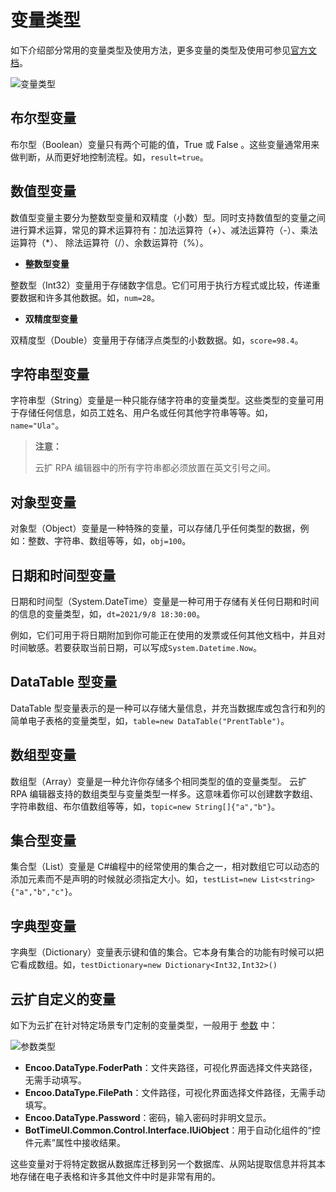 # 变量类型

如下介绍部分常用的变量类型及使用方法，更多变量的类型及使用可参见[官方文档](https://docs.microsoft.com/zh-cn/dotnet/api/system?view=netframework-4.6.2)。

![变量类型](https://docimages.blob.core.chinacloudapi.cn/images/Studio/datatype20210908.png)

## 布尔型变量

布尔型（Boolean）变量只有两个可能的值，True 或 False 。这些变量通常用来做判断，从而更好地控制流程。如，`result=true`。

## 数值型变量

数值型变量主要分为整数型变量和双精度（小数）型。同时支持数值型的变量之间进行算术运算，常见的算术运算符有：加法运算符（+）、减法运算符（-）、乘法运算符（*）、 除法运算符（/）、余数运算符（%）。

- **整数型变量**

整数型（Int32）变量用于存储数字信息。它们可用于执行方程式或比较，传递重要数据和许多其他数据。如，`num=28`。

- **双精度型变量**

双精度型（Double）变量用于存储浮点类型的小数数据。如，`score=98.4`。

## 字符串型变量

字符串型（String）变量是一种只能存储字符串的变量类型。这些类型的变量可用于存储任何信息，如员工姓名、用户名或任何其他字符串等等。如，`name="Ula"`。

> **注意：**
>
> 云扩 RPA 编辑器中的所有字符串都必须放置在英文引号之间。

## 对象型变量

对象型（Object）变量是一种特殊的变量，可以存储几乎任何类型的数据，例如：整数、字符串、数组等等，如，`obj=100`。

## 日期和时间型变量

日期和时间型（System.DateTime）变量是一种可用于存储有关任何日期和时间的信息的变量类型，如，`dt=2021/9/8 18:30:00`。

例如，它们可用于将日期附加到你可能正在使用的发票或任何其他文档中，并且对时间敏感。若要获取当前日期，可以写成`System.Datetime.Now`。

## DataTable 型变量

DataTable 型变量表示的是一种可以存储大量信息，并充当数据库或包含行和列的简单电子表格的变量类型，如，`table=new DataTable("PrentTable")`。

## 数组型变量

数组型（Array）变量是一种允许你存储多个相同类型的值的变量类型。
云扩 RPA 编辑器支持的数组类型与变量类型一样多。这意味着你可以创建数字数组、字符串数组、布尔值数组等等，如，`topic=new String[]{"a","b"}`。

## 集合型变量

集合型（List）变量是 C#编程中的经常使用的集合之一，相对数组它可以动态的添加元素而不是声明的时候就必须指定大小。如，`testList=new List<string>{"a","b","c"}`。

## 字典型变量

字典型（Dictionary）变量表示键和值的集合。它本身有集合的功能有时候可以把它看成数组。如，`testDictionary=new Dictionary<Int32,Int32>()`

## 云扩自定义的变量

如下为云扩在针对特定场景专门定制的变量类型，一般用于 [参数](./../Arguments/Arguments.md) 中：

![参数类型](https://docimages.blob.core.chinacloudapi.cn/images/Studio/arguments20210909.png)

- **Encoo.DataType.FoderPath**：文件夹路径，可视化界面选择文件夹路径，无需手动填写。
- **Encoo.DataType.FilePath**：文件路径，可视化界面选择文件路径，无需手动填写。
- **Encoo.DataType.Password**：密码，输入密码时非明文显示。
- **BotTimeUI.Common.Control.Interface.IUiObject**：用于自动化组件的“控件元素”属性中接收结果。

这些变量对于将特定数据从数据库迁移到另一个数据库、从网站提取信息并将其本地存储在电子表格和许多其他文件中时是非常有用的。
